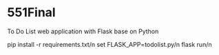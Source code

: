 # 551Final
 
To Do List web application with Flask base on Python

pip install -r requirements.txt/n
set FLASK_APP=todolist.py/n
flask run/n

